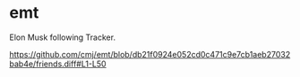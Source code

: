 # emt
Elon Musk following Tracker.

https://github.com/cmj/emt/blob/db21f0924e052cd0c471c9e7cb1aeb27032bab4e/friends.diff#L1-L50
